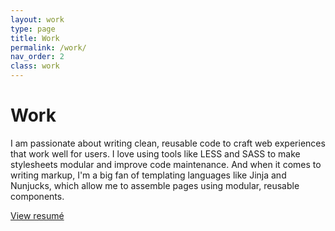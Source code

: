 ```yaml
---
layout: work
type: page
title: Work
permalink: /work/
nav_order: 2
class: work
---
```

<h1>Work</h1>

<p>I am passionate about writing clean, reusable code to craft web experiences that work well for users.  I love using tools like LESS and SASS to make stylesheets modular and improve code maintenance.  And when it comes to writing markup, I'm a big fan of templating languages like Jinja and Nunjucks, which allow me to assemble pages using modular, reusable components.</p>

<a href="/data/david-baughman-resume.pdf">View resum&eacute;</a>